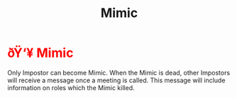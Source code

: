﻿---
lang: en-US
title: Mimic
prev: Mare
next: Stealer
---
# <font color=red>ðŸ‘¥ <b>Mimic</b></font> <Badge text="Impostor" type="tip" vertical="middle"/>

Only Impostor can become Mimic. When the Mimic is dead, other Impostors will receive a message once a meeting is called. This message will include information on roles which the Mimic killed.